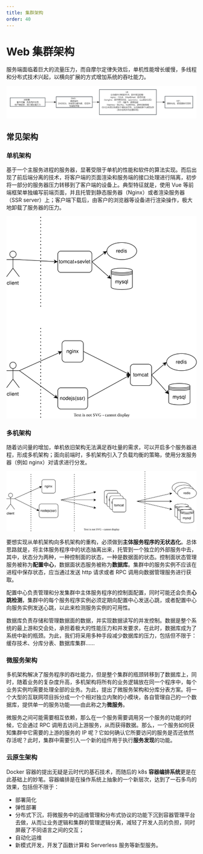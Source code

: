 ```yaml
---
title: 集群架构
order: 40
---
```


# Web 集群架构
服务端面临着巨大的流量压力，而自摩尔定律失效后，单机性能增长缓慢，多线程和分布式技术兴起，以横向扩展的方式增加系统的吞吐能力。

![](./arch-img/web-dns.png)

## 常见架构
### 单机架构  
基于一个主服务进程的服务器，显著受限于单机的性能和软件的算法实现。而后出现了前后端分离的技术，将客户端的页面渲染和服务端的接口处理进行隔离，初步将一部分的服务器压力转移到了客户端的设备上。典型特征就是，使用 Vue 等前端框架单独编写前端页面，并且托管到静态服务器（Nginx）或者渲染服务器（SSR server）上；客户端下载后，由客户的浏览器等设备进行渲染操作，极大地卸载了服务器的压力。

![](./arch-img/single.dio.svg)
   
### 多机架构  
随着访问量的增加，单机依旧架构无法满足吞吐量的需求，可以开启多个服务器进程，形成多机架构；面向前端时，多机架构引入了负载均衡的策略，使用分发服务器（例如 nginx）对请求进行分发。

![](./arch-img/multi.dio.svg)

要想实现从单机架构向多机架构的重构，必须做到**主体服务程序的无状态化**。总体思路就是，将主体服务程序中的状态抽离出来，托管到一个独立的外部服务中去，其中，状态分为两种，一种控制面的状态，一种是数据面的状态。控制面状态管理服务被称为**配置中心**，数据面状态服务被称为**数据库**。集群中的服务实例不应该在进程中保存状态，应当通过发送 http 请求或者 RPC 调用向数据管理服务进行获取。

配置中心负责管理和分发集群中主体服务程序的控制面配置，同时可能还会负责**心跳检测**，集群中的每个服务程序实例必须定期向配置中心发送心跳，或者配置中心向服务实例发送心跳，以此来检测服务实例的可用性。

数据库负责存储和管理数据面的数据，并实现数据读写的并发控制。数据是整个系统的最上游和交会处，承担着极大的性能压力和并发要求，在此时，数据库成为了系统中新的瓶颈。为此，我们将采用多种手段减少数据库的压力，包括但不限于：缓存技术、分库分表、数据库集群……

### 微服务架构
多机架构解决了服务程序的吞吐能力，但是整个集群的瓶颈转移到了数据库上，同时，随着业务的复杂度升高，多机架构将所有的业务逻辑放在同一个程序中，每个业务实例均需要处理全部的业务。为此，提出了微服务架构和分库分表方案。将一个大型的互联网项目拆分成一个个相对独立内聚的小模块，各自管理自己的一个数据库，提供单一的服务功能——由此称之为**微服务**。

微服务之间可能需要相互依赖，那么在一个服务需要调用另一个服务的功能的时候，它会通过 RPC 调用去访问上游服务，从而获得数据。那么，一个服务如何获知集群中它需要的上游的服务的 IP 呢？它如何确认它所要访问的服务是否还依然存活呢？此时，集群中需要引入一个新的组件用于执行**服务发现**的功能。

### 云原生架构
Docker 容器的提出无疑是云时代的基石技术，而随后的 k8s **容器编排系统**更是在此基础上的妙笔。容器编排是在操作系统上抽象的一个新层次，达到了一石多鸟的效果，包括但不限于：
+ 部署简化
+ 弹性部署
+ 分布式下沉，将微服务中的运维管理和分布式协议的功能下沉到容器管理平台去做，从而让业务逻辑和集群的管理逻辑分离，减轻了开发人员的负担，同时屏蔽了不同语言之间的交互；
+ 自动化运维
+ 新模式开发，开发了函数计算和 Serverless 服务等新型服务。